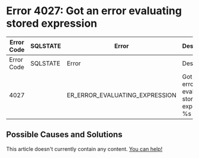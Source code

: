 
# Error 4027: Got an error evaluating stored expression


| Error Code | SQLSTATE | Error | Description |
| --- | --- | --- | --- |
| Error Code | SQLSTATE | Error | Description |
| 4027 |  | ER_ERROR_EVALUATING_EXPRESSION | Got an error evaluating stored expression %s |




## Possible Causes and Solutions


This article doesn't currently contain any content. [You can help!](/kb/en/writing-and-editing-knowledge-base-articles/)

